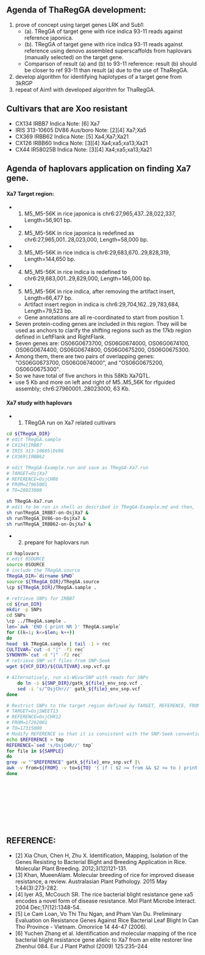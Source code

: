 ## Agenda of ThaRegGA development:
1. prove of concept using target genes LRK and Sub1:
   * (a). TRegGA of target gene with rice indica 93-11 reads against reference japonica. 
   * (b). TRegGA of target gene with rice indica 93-11 reads against reference using denovo assembled superscaffolds from haplovars (manually selected) on the target gene.
   * Comparison of result (a) and (b) to 93-11 reference: result (b) should be closer to ref 93-11 than result (a) due to the use of ThaRegGA.
2. develop algorithm for identifying haplotypes of a target gene from 3kRGP
3. repeat of Aim1 with developed algorithm for ThaRegGA.

## Cultivars that are Xoo resistant
* CX134 IRBB7 Indica Note: [6] Xa7
* IRIS 313-10605 DV86 Aus/boro  Note: [2][4] Xa7;Xa5
* CX369 IRBB62 Indica Note: [5] Xa4;Xa7;Xa21
* CX126 IRBB60 Indica Note: [3][4] Xa4;xa5;xa13;Xa21
* CX44 IR58025B Indica Note: [3][4] Xa4;xa5;xa13;Xa21


## Agenda of haplovars application on finding Xa7 gene.
#### Xa7 Target region:
* 1. M5_M5-56K in rice japonica is chr6:27,965,437..28,022,337, Length=56,901 bp.
* 2. M5_M5-56K in rice japonica is redefined as chr6:27,965,001..28,023,000, Length=58,000 bp.
* 3. M5_M5-56K in rice indica is chr6:29,683,670..29,828,319, Length=144,650 bp.
* 4. M5_M5-56K in rice indica is redefined to chr6:29,683,001..29,829,000, Length=146,000 bp.
* 5. M5_M5-56K in rice indica, after removing the artifact insert, Length=66,477 bp.
  * Artifact insert region in indica is chr6:29,704,162..29,783,684, Length=79,523 bp.
  * Gene annotations are all re-coordinated to start from position 1.
* Seven protein-coding genes are included in this region. They will be used as anchors to clarify the shifting regions such as the 17kb region defined in LeftFlank and RightFlank.
* Seven genes are: OS06G0673700, OS06G0674000, OS06G0674100, OS06G0674400, OS06G0674800, OS06G0675200, OS06G0675300.
* Among them, there are two pairs of overlapping genes: "OS06G0673700, OS06G0674000", and "OS06G0675200, OS06G0675300".
* So we have total of five anchors in this 58Kb Xa7QTL.
* use 5 Kb and  more on left and right of M5..M5_56K for rfguided assembly; chr6:27960001..28023000, 63 Kb.

#### Xa7 study with haplovars
* 1. TRegGA run on Xa7 related cultivars
```bash
cd ${TRegGA_DIR}
# edit TRegGA.sample
# CX134|IRBB7
# IRIS 313-10605|DV86
# CX369|IRBB62

# edit TRegGA-Example.run and save as TRegGA-Xa7.run
# TARGET=OsjXa7
# REFERENCE=OsjCHR6
# FROM=27965001
# TO=28023000

sh TRegGA-Xa7.run
# edit to be run in shell as described in TRegGA-Example.md and then, 
sh runTRegGA_IRBB7-on-OsjXa7 &
sh runTRegGA_DV86-on-OsjXa7 &
sh runTRegGA_IRBB62-on-OsjXa7 &
```

* 2. prepare for haplovars run
```bash
cd haplovars
# edit 0SOURCE
source 0SOURCE
# include the TRegGA.source
TRegGA_DIR=`dirname $PWD`
source ${TRegGA_DIR}/TRegGA.source
\cp ${TRegGA_DIR}/TRegGA.sample .

# retrieve SNPs for IRBB7
cd ${run_DIR}
mkdir -p SNPs
cd SNPs
\cp ../TRegGA.sample .
len=`awk 'END { print NR }' TRegGA.sample`
for ((k=1; k<=$len; k++))
do
head -$k TRegGA.sample | tail -1 > rec
CULTIVAR=`cut -d "|" -f1 rec`
SYNONYM=`cut -d "|" -f2 rec`
# retrieve SNP vcf files from SNP-Seek
wget ${VCF_DIR}/${CULTIVAR}.snp.vcf.gz

# Alternatively, run x1-WGvarSNP with reads for SNPs
    do ln -s ${SNP_DIR}/gatk_${file}_env_snp.vcf .
	sed -i 's/^OsjChr//' gatk_${file}_env_snp.vcf
done

# Restrict SNPs to the target region defined by TARGET, REFERENCE, FROM, and TO in 0SOURCE of TRegGA, such as:
# TARGET=OsjSWEET13
# REFERENCE=OsjCHR12
# FROM=17292001
# TO=17315000
# Modify REFERENCE so that it is consistent with the SNP-Seek convention for chromosome name.
echo $REFERENCE > tmp
REFERENCE=`sed 's/OsjCHR//' tmp`
for file in ${SAMPLE}
do
grep -w "^$REFERENCE" gatk_${file}_env_snp.vcf |\
awk -v from=${FROM} -v to=${TO} '{ if ( $2 >= from && $2 <= to ) print $0 }' > gatk_${file}_env_snp_${TARGET}.vcf
done











```







## REFERENCE:
* [2] Xia Chun, Chen H, Zhu X. Identification, Mapping, Isolation of the Genes Resisting to Bacterial Blight and Breeding Application in Rice. Molecular Plant Breeding. 2012;3(12)121-131.
* [3] Khan, MueenAlam. Molecular breeding of rice for improved disease resistance, a review. Australasian Plant Pathology. 2015 May 1;44(3):273-282.
* [4] Iyer AS, McCouch SR. The rice bacterial blight resistance gene xa5 encodes a novel form of disease resistance. Mol Plant Microbe Interact. 2004 Dec;17(12):1348-54.
* [5] Le Cam Loan, Vo Thi Thu Ngan, and Pham Van Du. Preliminary Evaluation on Resistance Genes Against Rice Bacterial Leaf Blight In Can Tho Province - Vietnam. Omonrice 14 44-47 (2006).
* [6] Yuchen Zhang et al. Identification and molecular mapping of the rice bacterial blight resistance gene allelic to Xa7 from an elite restorer line Zhenhui 084. Eur J Plant Pathol (2009) 125:235–244

